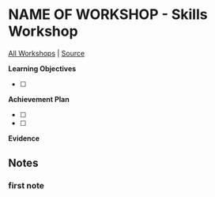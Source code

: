 # NAME OF WORKSHOP - Skills Workshop

[All Workshops](README.md) | [Source]( )

**Learning Objectives**

- [ ] 

**Achievement Plan**

- [ ] 
- [ ] 

**Evidence**



## Notes

### first note

